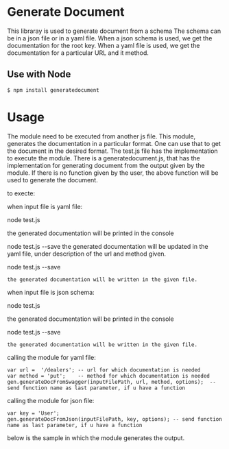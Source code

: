# Generate Document

This libraray is used to generate document from a schema
The schema can be in a json file or in a yaml file.
When a json schema is used, we get the documentation for the root key.
When a yaml file is used, we get the documentation for a particular URL and it method.

## Use with Node

    $ npm install generatedocument
	
# Usage

The module need to be executed from another js file. This module, generates the documentation in a particular format.
One can use that to get the document in the desired format. 
The test.js file has the implementation to execute the module.
There is a generatedocument.js, that has the implementation for generating document from the output given by the module.
If there is no function given by the user, the above function will be used to generate the document.

to execte:

when input file is yaml file:

node test.js 
  
  the generated documentation will be printed in the console
  
node test.js --save
	the generated documentation will be updated in the yaml file, under description of the url and method given.

node test.js --save <file name>

	the generated documentation will be written in the given file.
	
when input file is json schema:

node test.js 
  
  the generated documentation will be printed in the console
  
node test.js --save <file name>

	the generated documentation will be written in the given file.
	
calling the module for yaml file:

    var url =  '/dealers'; -- url for which documentation is needed
	var method = 'put';    -- method for which documentation is needed
	gen.generateDocFromSwagger(inputFilePath, url, method, options);  -- send function name as last parameter, if u have a function
	
calling the module for json file:

    var key = 'User';
	gen.generateDocFromJson(inputFilePath, key, options); -- send function name as last parameter, if u have a function
	
below is the sample in which the module generates the output.


	
	
